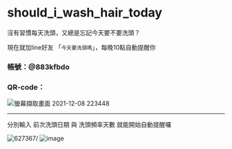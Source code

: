 # should_i_wash_hair_today

沒有習慣每天洗頭，又總是忘記今天要不要洗頭？

現在就加line好友 「`今天要洗頭嗎`」，每晚10點自動提醒你

### 帳號：@883kfbdo
### QR-code：
![螢幕擷取畫面 2021-12-08 223448](https://user-images.githubusercontent.com/85498537/145226521-32243830-9a2b-4039-972a-5135d90175bc.png)

---

分別輸入 前次洗頭日期 與 洗頭頻率天數
就能開始自動提醒囉

![627367](https://user-images.githubusercontent.com/85498537/145227778-895a4fe1-325a-4859-895e-081bebba9b69.jpg)/
![image](https://user-images.githubusercontent.com/85498537/211560294-130f58a6-d9c5-44c5-a8ff-815c50fab5ce.png)
